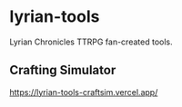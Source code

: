 # lyrian-tools
Lyrian Chronicles TTRPG fan-created tools.

## Crafting Simulator
https://lyrian-tools-craftsim.vercel.app/
